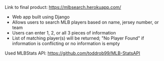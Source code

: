 Link to final product: https://mlbsearch.herokuapp.com/ 

- Web app built using Django
- Allows users to search MLB players based on name, jersey number, or team
- Users can enter 1, 2, or all 3 pieces of information
- List of matching player(s) will be returned; "No Player Found" if information is conflicting or no information is empty

Used MLBStats API: https://github.com/toddrob99/MLB-StatsAPI
